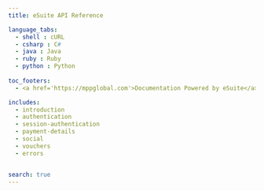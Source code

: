 ```yaml
---
title: eSuite API Reference

language_tabs:
  - shell : cURL
  - csharp : C#
  - java : Java
  - ruby : Ruby
  - python : Python
  
toc_footers:
  - <a href='https://mppglobal.com'>Documentation Powered by eSuite</a>

includes:
  - introduction
  - authentication
  - session-authentication 
  - payment-details
  - social
  - vouchers
  - errors


search: true
---
```


